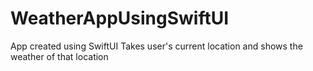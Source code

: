 # WeatherAppUsingSwiftUI

App created using SwiftUI
Takes user's current location and shows the weather of that location

